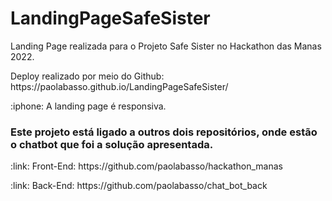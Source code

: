 # LandingPageSafeSister

<p>Landing Page realizada para o Projeto Safe Sister no Hackathon das Manas 2022.</p>
<p>Deploy realizado por meio do Github: https://paolabasso.github.io/LandingPageSafeSister/</p>
<p>:iphone: A landing page é responsiva.</p>

### Este projeto está ligado a outros dois repositórios, onde estão o chatbot que foi a solução apresentada.

<p>:link: Front-End: https://github.com/paolabasso/hackathon_manas</p>
<p>:link: Back-End: https://github.com/paolabasso/chat_bot_back</p>
